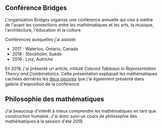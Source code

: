 ## Conférence Bridges

L'organisation Bridges organise une conférence annuelle qui vise à mettre de l'avant les connections entre les mathématiques et les arts, la musique, l'architecture, l'éducation et la culture.

Conférences auxquelles j'ai assisté:
- 2017 : Waterloo, Ontario, Canada
- 2018 : Stockholm, Suède
- 2019 : Linz, Autriche

En 2018, j'ai présenté un article, intitulé *Colored Tableaux in Representation Theory and Combinatorics*. Cette présentation expliquait les mathématiques cachées derrières les [deux oeuvres](http://gallery.bridgesmathart.org/exhibitions/2018-bridges-conference/flo_salut) que j'ai également présenté dans galerie d'exposition de la conférence.

## Philosophie des mathématiques

J'ai beaucoup d'intérêt à mieux comprendre les mathématiques en tant que construction humaine. J'ai donc suivi un cours de philosophie des mathématiques à la session d'été 2018.
